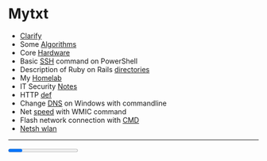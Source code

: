 # Mytxt

* [Clarify](bpuntu.md) 
* Some [Algorithms](algorithmsDef.md)
* Core [Hardware](coreHardware.md)
* Basic [SSH](SSHconnection.md) command on PowerShell
* Description of Ruby on Rails [directories](RubyOnRailsDirectoryStructure.md)
* My [Homelab](homelab.md)
* IT Security [Notes](ITSecurityShortInfo.md)
* HTTP [def](httpdef.md)
* Change [DNS](cdowwt.md) on Windows with commandline 
* Net [speed](cnswwmic.md) with WMIC command
* Flash network connection with [CMD](DATNLWCMD.md)
* [Netsh wlan](netshwlan.md)


<hr>

<progress></progress>

